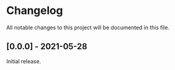 Changelog
=========

All notable changes to this project will be documented in this file.

[0.0.0] - 2021-05-28
--------------------

Initial release.
